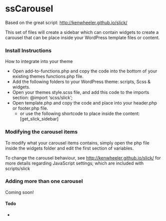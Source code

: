# ssCarousel

Based on the great script: http://kenwheeler.github.io/slick/

This set of files will create a sidebar which can contain widgets to create a carousel that can be place inside your WordPress template files or content.

### Install Instructions

How to integrate into your theme

- Open add-to-functions.php and copy the code into the bottom of your existing themes functions.php file. 
- Add the following folders to your WordPress theme: scripts, Scss & widgets.
- Open your themes style.scss file, and add this code to the imports section: @import ‘scss/slick’;
- Open template.php and copy the code and place into your header.php or footer.php file.
    - or use the following shortcode to place inside the content: [get_slick_sidebar]

### Modifying the carousel items

To modify what your carousel items contains, simply open the php file inside the widgets folder and edit the first section of variables.

To change the carousel behaviour, see http://kenwheeler.github.io/slick/ for more details regarding JavaScript settings; which are included with scripts/slick

### Adding more than one carousel

Coming soon!

#### Todo

- 